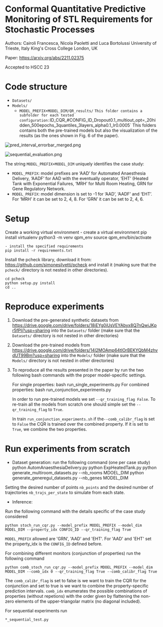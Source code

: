 # Conformal Quantitative Predictive Monitoring of STL Requirements for Stochastic Processes


Authors: Cairoli Francesca, Nicola Paoletti and Luca Bortolussi
University of Trieste, Italy
King's Cross College London, UK

Paper: https://arxiv.org/abs/2211.02375

Accepted to HSCC 23


# Code structure
- `Datasets/`
- `Models/`
    - `MODEL_PREFIX+MODEL_DIM/QR_results/` `
        This folder contains a subfolder for each tested configuration:
                `ID_CQR_#CONFIG_ID_Dropout0.1_multiout_opt=_20hidden_500epochs_3quantiles_3layers_alpha0.1_lr0.0005`
            This folders contains both the pre-trained models but also the visualization of the results (as the ones shown in Fig. 6 of the paper).
            
![pred_interval_errorbar_merged.png](https://paper-attachments.dropboxusercontent.com/s_DA8D097E86304DE5F96E09771849284B05AB48EC7B955DA117AA1A2D276BF503_1675701233858_pred_interval_errorbar_merged.png)

![sequential_evaluation.png](https://paper-attachments.dropboxusercontent.com/s_DA8D097E86304DE5F96E09771849284B05AB48EC7B955DA117AA1A2D276BF503_1675701816682_sequential_evaluation.png)


The string `MODEL_PREFIX+MODEL_DIM` uniquely identifies the case study:

- `MODEL_PREFIX`: model prefixes are ‘AAD’ for Automated Anaesthesia Delivery, ‘AADF’ for AAD with the eventually operator, ‘EHT’ (Heated Tank with Exponential Failures, ‘MRH’ for Multi Room Heating, GRN for Gene Regulatory Network.
- `MODEL_PREFIX`: model dimension is set to -1 for ‘AAD’, ‘AADF’ and ‘EHT’. For ‘MRH’ it can be set to 2, 4, 8. For ‘GRN’ it can be set to 2, 4, 6. 

# Setup


Create a working virtual environment
    - create a virtual environment
    pip install virtualenv
    python3 -m venv qpm_env
    source qpm_env/bin/activate
    
    - install the specified requirements
    pip install -r requirements.txt
    

Install the pcheck library, download it from: https://github.com/simonesilvetti/pcheck and install it (making sure that the `pcheck/` directory is not nested in other directories).

    cd pcheck
    python setup.py install
    cd ..
    
# Reproduce experiments


1. Download the pre-generated synthetic datasets from https://drive.google.com/drive/folders/18iEYg0iUsVEYAbyx8Q7nQwiJKpr5fPlj?usp=sharing into the `Datasets/` folder (make sure that the `Datasets/` directory is not nested in other directories)
2. Download the pre-trained models from https://drive.google.com/drive/folders/14l2MOAmp64tlOrBEKYQbM4zhvdUT99Bm?usp=sharing into the `Models/` folder (make sure that the `Models/` directory is not nested in other directories)
3. To reproduce all the results presented in the paper by run the two following bash commands with the proper model-specific settings.


    For single properties: 
    bash run_single_experiments.py
    For combined properties:
    bash run_conjunction_experiments.py


    In order to run pre-trained models we set `--qr_training_flag False`. To re-train all the models from scratch one should simple set the `--qr_training_flag` to `True`.
    
    In train `run_conjunction_experiments.sh` if the`--comb_calibr_flag` is set to `False` the CQR is trained over the combined property. If it is set to `True`, we combine the two properties.


# Run experiments from scratch
- Dataset generation: run the following command (one per case study)
    python AutomAnaesthesiaDelivery.py 
    python ExpHeatedTank.py
    python generate_multiroom_datasets.py --nb_rooms MDOEL_DIM
    python generate_generegul_datasets.py --nb_genes MODEL_DIM

Setting the desired number of points `nb_points` and the desired number of trajectories `nb_trajs_per_state` to simulate from each state.


- Inference:

Run the following command with the details specific of the case study considered

    python stoch_run_cqr.py --model_prefix MODEL_PREFIX --model_dim MODEL_DIM --property_idx CONFIG_ID --qr_training_flag True

`MODEL_PREFIX` allowed are 'GRN', 'AAD' and 'EHT'. For 'AAD' and 'EHT' set the property_idx is the `CONFIG_ID` defined before.

For combining different monitors (conjunction of properties) run the following command

    python comb_stoch_run_cqr.py --model_prefix MDOEL_PREFIX --model_dim MODEL_DIM --comb_idx 0 --qr_training_flag True --comb_calibr_flag True

The `comb_calibr_flag` is set to false is we want to train the CQR for the conjunction and set to true is we want to combine the property-specific prediction intervals. `comb_idx` enumerates the possible combinations of properties (without repetions) with the order given by flattening the non-zero elements of the upper-triangolar matrix (no diagonal included).

For sequential experiments run

    *_sequential_test.py

